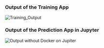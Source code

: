 ### Output of the Training App
![Training_Output](https://github.com/parth-panara/cloudComputing_project2/assets/97938631/150508ca-9f53-4a15-a20b-c6dacc53b65d)
### Output of the Prediction App in Jupyter
![Output without Docker on Jupiter](https://github.com/parth-panara/cloudComputing_project2/assets/97938631/a94a3ef4-4c70-4ca9-a0ac-bde20e332564)
